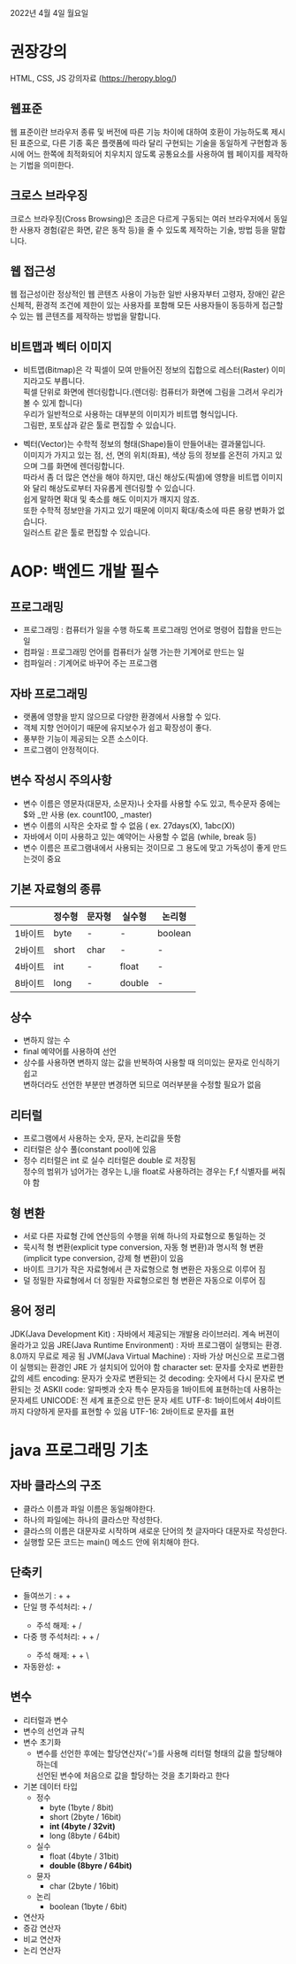2022년 4월 4일 월요일


# 권장강의

HTML, CSS, JS 강의자료 (https://heropy.blog/)

## 웹표준  

웹 표준이란 브라우저 종류 및 버전에 따른 기능 차이에 대하여 호환이 가능하도록 제시된 표준으로, 다른 기종 혹은 플랫폼에 따라 달리 구현되는 기술을 동일하게 구현함과 동시에 어느 한쪽에 최적화되어 치우치지 않도록 공통요소를 사용하여 웹 페이지를 제작하는 기법을 의미한다.

## 크로스 브라우징

크로스 브라우징(Cross Browsing)은 조금은 다르게 구동되는 여러 브라우저에서 동일한 사용자 경험(같은 화면, 같은 동작 등)을 줄 수 있도록 제작하는 기술, 방법 등을 말합니다.

## 웹 접근성

웹 접근성이란 정상적인 웹 콘텐츠 사용이 가능한 일반 사용자부터 고령자, 장애인 같은 신체적, 환경적 조건에 제한이 있는 사용자를 포함해 모든 사용자들이 동등하게 접근할 수 있는 웹 콘텐츠를 제작하는 방법을 말합니다.

## 비트맵과 벡터 이미지

- 비트맵(Bitmap)은 각 픽셀이 모여 만들어진 정보의 집합으로 레스터(Raster) 이미지라고도 부릅니다.  
픽셀 단위로 화면에 렌더링합니다.(렌더링: 컴퓨터가 화면에 그림을 그려서 우리가 볼 수 있게 합니다)  
우리가 일반적으로 사용하는 대부분의 이미지가 비트맵 형식입니다.  
그림판, 포토샵과 같은 툴로 편집할 수 있습니다.

- 벡터(Vector)는 수학적 정보의 형태(Shape)들이 만들어내는 결과물입니다.  
이미지가 가지고 있는 점, 선, 면의 위치(좌표), 색상 등의 정보를 온전히 가지고 있으며 그를 화면에 렌더링합니다.  
따라서 좀 더 많은 연산을 해야 하지만, 대신 해상도(픽셀)에 영향을 비트맵 이미지와 달리 해상도로부터 자유롭게 렌더링할 수 있습니다.  
쉽게 말하면 확대 및 축소를 해도 이미지가 깨지지 않죠.  
또한 수학적 정보만을 가지고 있기 때문에 이미지 확대/축소에 따른 용량 변화가 없습니다.  
일러스트 같은 툴로 편집할 수 있습니다.


# AOP: 백엔드 개발 필수

## 프로그래밍

- 프로그래밍 : 컴퓨터가 일을 수행 하도록 프로그래밍 언어로 명령어 집합을 만드는 일
- 컴파일 : 프로그래밍 언어를 컴퓨터가 실행 가는한 기계어로 만드는 일
- 컴파일러 : 기계어로 바꾸어 주는 프로그램

## 자바 프로그래밍

- 랫폼에 영향을 받지 않으므로 다양한 환경에서 사용할 수 있다.
- 객체 지향 언어이기 때문에 유지보수가 쉽고 확장성이 좋다.
- 풍부한 기능이 제공되는 오픈 소스이다.
- 프로그램이 안정적이다.


## 변수 작성시 주의사항

- 변수 이름은 영문자(대문자, 소문자)나 숫자를 사용할 수도 있고, 특수문자 중에는 $와 _만 사용 (ex. count100, _master)
- 변수 이름의 시작은 숫자로 할 수 없음 ( ex. 27days(X), 1abc(X))
- 자바에서 이미 사용하고 있는 예약어는 사용할 수 없음 (while, break 등)
- 변수 이름은 프로그램내에서 사용되는 것이므로 그 용도에 맞고 가독성이 좋게 만드는것이 중요

## 기본 자료형의 종류

||정수형|문자형|실수형|논리형|
|---|---|---|---|---|
|1바이트|byte|-|-|boolean|
|2바이트|short|char|-|-|
|4바이트|int|-|float|-|
|8바이트|long|-|double|-|

## 상수

- 변하지 않는 수
- final 예약어를 사용하여 선언
- 상수를 사용하면 변하지 않는 값을 반복하여 사용할 때 의미있는 문자로 인식하기 쉽고  
변하더라도 선언한 부분만 변경하면 되므로 여러부분을 수정할 필요가 없음

## 리터럴

- 프로그램에서 사용하는 숫자, 문자, 논리값을 뜻함
- 리터럴은 상수 풀(constant pool)에 있음
- 정수 리터럴은 int 로 실수 리터럴은 double 로 저장됨  
정수의 범위가 넘어가는 경우는 L,l을 float로 사용하려는 경우는 F,f 식별자를 써줘야 함

## 형 변환

- 서로 다른 자료형 간에 연산등의 수행을 위해 하나의 자료형으로 통일하는 것
- 묵시적 형 변환(explicit type conversion, 자동 형 변환)과 명시적 형 변환(implicit type conversion, 강제 형 변환)이 있음
- 바이트 크기가 작은 자료형에서 큰 자료형으로 형 변환은 자동으로 이루어 짐
- 덜 정밀한 자료형에서 더 정밀한 자료형으로읜 형 변환은 자동으로 이루어 짐

## 용어 정리

JDK(Java Development Kit) : 자바에서 제공되는 개발용 라이브러리. 계속 버젼이 올라가고 있음
JRE(Java Runtime Environment) : 자바 프로그램이 실행되는 환경. 8.0까지 무료로 제공 됨
JVM(Java Virtual Machine) : 자바 가상 머신으로 프로그램이 실행되는 환경인 JRE 가 설치되어 있어야 함
character set: 문자를 숫자로 변환한 값의 세트
encoding: 문자가 숫자로 변환되는 것
decoding: 숫자에서 다시 문자로 변환되는 것
ASKII code: 알파벳과 숫자 특수 문자등을 1바이트에 표현하는데 사용하는 문자세트
UNICODE: 전 세계 표준으로 만든 문자 세트
UTF-8: 1바이트에서 4바이트까지 다양하게 문자를 표현할 수 있음
UTF-16: 2바이트로 문자를 표현


# java 프로그래밍 기초
## 자바 클라스의 구조

- 클라스 이름과 파일 이름은 동일해야한다.
- 하나의 파일에는 하나의 클라스만 작성한다.
- 클라스의 이름은 대문자로 시작하며 새로운 단어의 첫 글자마다 대문자로 작성한다.
- 실행할 모든 코드는 main() 메소드 안에 위치해야 한다. 

## 단축키

- 들여쓰기 : <Ctrl> + <Shift> + <F>
- 단일 행 주석처리: <Ctrl> + /
    - 주석 해제: <Ctrl> + /
- 다중 행 주석처리: <Ctrl> + <Shift> + /
    - 주석 해제: <Ctrl> + <Shift> + \
- 자동완성: <Ctrl> + <space>

## 변수

- 리터럴과 변수
- 변수의 선언과 규칙
- 변수 초기화
    - 변수를 선언한 후에는 할당연산자(‘=’)를 사용해 리터럴 형태의 값을 할당해야 하는데  
    선언된 변수에 처음으로 값을 할당하는 것을 초기화라고 한다 
- 기본 데이터 타입
    - 정수
        - byte (1byte / 8bit)
        - short (2byte / 16bit)
        - __int (4byte / 32vit)__
        - long (8byte / 64bit)
    - 실수
        - float (4byte / 31bit)
        - __double (8byre / 64bit)__
    - 뮨자
        - char (2byte / 16bit)
    - 논리
        - boolean (1byte / 6bit)
- 연산자
- 증감 연산자
- 비교 연산자
- 논리 연산자
